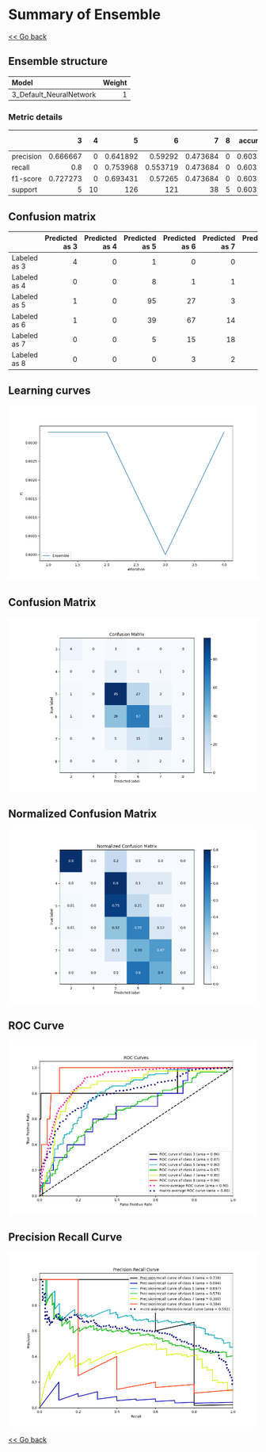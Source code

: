 # Summary of Ensemble

[<< Go back](../README.md)


## Ensemble structure
| Model                   |   Weight |
|:------------------------|---------:|
| 3_Default_NeuralNetwork |        1 |

### Metric details
|           |        3 |   4 |          5 |          6 |         7 |   8 |   accuracy |   macro avg |   weighted avg |   logloss |
|:----------|---------:|----:|-----------:|-----------:|----------:|----:|-----------:|------------:|---------------:|----------:|
| precision | 0.666667 |   0 |   0.641892 |   0.59292  |  0.473684 |   0 |   0.603279 |    0.395861 |       0.570345 |   1.03538 |
| recall    | 0.8      |   0 |   0.753968 |   0.553719 |  0.473684 |   0 |   0.603279 |    0.430229 |       0.603279 |   1.03538 |
| f1-score  | 0.727273 |   0 |   0.693431 |   0.57265  |  0.473684 |   0 |   0.603279 |    0.411173 |       0.584588 |   1.03538 |
| support   | 5        |  10 | 126        | 121        | 38        |   5 |   0.603279 |  305        |     305        |   1.03538 |


## Confusion matrix
|              |   Predicted as 3 |   Predicted as 4 |   Predicted as 5 |   Predicted as 6 |   Predicted as 7 |   Predicted as 8 |
|:-------------|-----------------:|-----------------:|-----------------:|-----------------:|-----------------:|-----------------:|
| Labeled as 3 |                4 |                0 |                1 |                0 |                0 |                0 |
| Labeled as 4 |                0 |                0 |                8 |                1 |                1 |                0 |
| Labeled as 5 |                1 |                0 |               95 |               27 |                3 |                0 |
| Labeled as 6 |                1 |                0 |               39 |               67 |               14 |                0 |
| Labeled as 7 |                0 |                0 |                5 |               15 |               18 |                0 |
| Labeled as 8 |                0 |                0 |                0 |                3 |                2 |                0 |

## Learning curves
![Learning curves](learning_curves.png)
## Confusion Matrix

![Confusion Matrix](confusion_matrix.png)


## Normalized Confusion Matrix

![Normalized Confusion Matrix](confusion_matrix_normalized.png)


## ROC Curve

![ROC Curve](roc_curve.png)


## Precision Recall Curve

![Precision Recall Curve](precision_recall_curve.png)



[<< Go back](../README.md)
